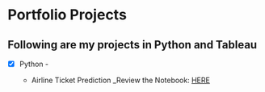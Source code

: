 # Portfolio Projects

## Following are my projects in Python and Tableau

- [x] Python -
      
    - Airline Ticket Prediction
      _Review the Notebook: [HERE](https://github.com/satio98/Portfolio/blob/main/Airline%20Ticket%20Price%20Prediction.ipynb)
